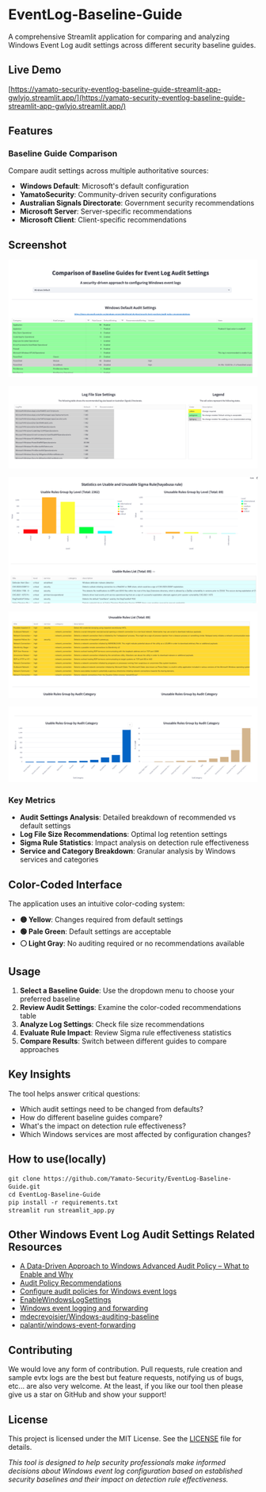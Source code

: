 # EventLog-Baseline-Guide
A comprehensive Streamlit application for comparing and analyzing Windows Event Log audit settings across different security baseline guides.

## Live Demo
[https://yamato-security-eventlog-baseline-guide-streamlit-app-gwlyjo.streamlit.app/](https://yamato-security-eventlog-baseline-guide-streamlit-app-gwlyjo.streamlit.app/)

## Features

### Baseline Guide Comparison
Compare audit settings across multiple authoritative sources:
- **Windows Default**: Microsoft's default configuration
- **YamatoSecurity**: Community-driven security configurations
- **Australian Signals Directorate**: Government security recommendations
- **Microsoft Server**: Server-specific recommendations
- **Microsoft Client**: Client-specific recommendations

## Screenshot
![Screenshot](img/01.png)

![Screenshot](img/02.png)

![Screenshot](img/03.png)

![Screenshot](img/04.png)

![Screenshot](img/05.png)

### Key Metrics
- **Audit Settings Analysis**: Detailed breakdown of recommended vs default settings
- **Log File Size Recommendations**: Optimal log retention settings
- **Sigma Rule Statistics**: Impact analysis on detection rule effectiveness
- **Service and Category Breakdown**: Granular analysis by Windows services and categories

## Color-Coded Interface

The application uses an intuitive color-coding system:
- **🟡 Yellow**: Changes required from default settings
- **🟢 Pale Green**: Default settings are acceptable
- **⚪ Light Gray**: No auditing required or no recommendations available

## Usage

1. **Select a Baseline Guide**: Use the dropdown menu to choose your preferred baseline
2. **Review Audit Settings**: Examine the color-coded recommendations table
3. **Analyze Log Settings**: Check file size recommendations
4. **Evaluate Rule Impact**: Review Sigma rule effectiveness statistics
5. **Compare Results**: Switch between different guides to compare approaches

## Key Insights

The tool helps answer critical questions:
- Which audit settings need to be changed from defaults?
- How do different baseline guides compare?
- What's the impact on detection rule effectiveness?
- Which Windows services are most affected by configuration changes?

## How to use(locally)
```
git clone https://github.com/Yamato-Security/EventLog-Baseline-Guide.git
cd EventLog-Baseline-Guide
pip install -r requirements.txt
streamlit run streamlit_app.py 
```
## Other Windows Event Log Audit Settings Related Resources
* [A Data-Driven Approach to Windows Advanced Audit Policy – What to Enable and Why](https://www.splunk.com/en_us/blog/security/windows-audit-policy-guide.html)
* [Audit Policy Recommendations](https://learn.microsoft.com/en-us/windows-server/identity/ad-ds/plan/security-best-practices/audit-policy-recommendations)
* [Configure audit policies for Windows event logs](https://learn.microsoft.com/en-us/defender-for-identity/deploy/configure-windows-event-collection)
* [EnableWindowsLogSettings](https://github.com/Yamato-Security/EnableWindowsLogSettings)
* [Windows event logging and forwarding](https://www.cyber.gov.au/resources-business-and-government/maintaining-devices-and-systems/system-hardening-and-administration/system-monitoring/windows-event-logging-and-forwarding)
* [mdecrevoisier/Windows-auditing-baseline](https://github.com/mdecrevoisier/Windows-auditing-baseline)
* [palantir/windows-event-forwarding](https://github.com/palantir/windows-event-forwarding/tree/master/group-policy-objects)

## Contributing

We would love any form of contribution. Pull requests, rule creation and sample evtx logs are the best but feature requests, notifying us of bugs, etc... are also very welcome.
At the least, if you like our tool then please give us a star on GitHub and show your support!

## License
This project is licensed under the MIT License. See the [LICENSE](LICENSE) file for details.

*This tool is designed to help security professionals make informed decisions about Windows event log configuration based on established security baselines and their impact on detection rule effectiveness.*

